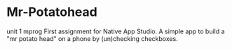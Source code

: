 # Mr-Potatohead
unit 1 mprog
First assignment for Native App Studio. A simple app to build a "mr potato head" on a phone by (un)checking checkboxes.
